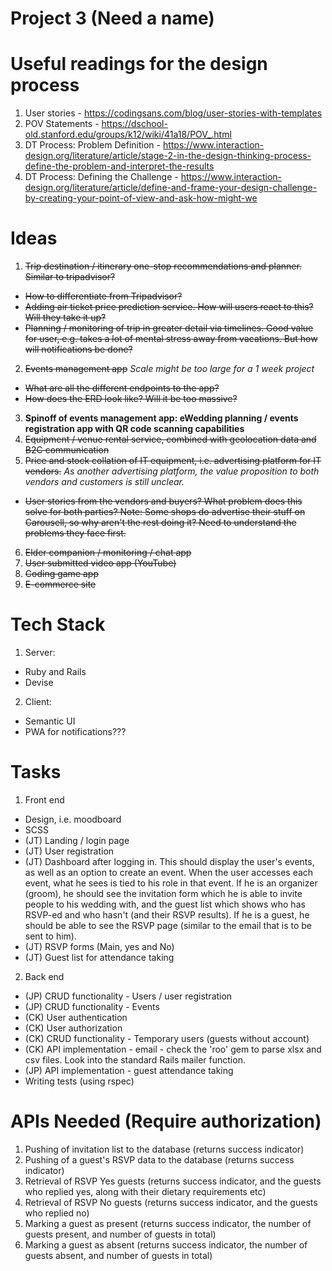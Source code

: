 # Project 3 (Need a name)

# Useful readings for the design process
1. User stories - https://codingsans.com/blog/user-stories-with-templates
2. POV Statements - https://dschool-old.stanford.edu/groups/k12/wiki/41a18/POV_.html
3. DT Process: Problem Definition - https://www.interaction-design.org/literature/article/stage-2-in-the-design-thinking-process-define-the-problem-and-interpret-the-results
3. DT Process: Defining the Challenge - https://www.interaction-design.org/literature/article/define-and-frame-your-design-challenge-by-creating-your-point-of-view-and-ask-how-might-we

# Ideas
1. ~~Trip destination / itinerary one-stop recommendations and planner. Similar to tripadvisor?~~
 * ~~How to differentiate from Tripadvisor?~~
 * ~~Adding air ticket price prediction service. How will users react to this? Will they take it up?~~
 * ~~Planning / monitoring of trip in greater detail via timelines. Good value for user, e.g. takes a lot of mental stress away from vacations. But how will notifications be done?~~
2. ~~Events management app~~ *Scale might be too large for a 1 week project*
 * ~~What are all the different endpoints to the app?~~
 * ~~How does the ERD look like? Will it be too massive?~~
3. __Spinoff of events management app: eWedding planning / events registration app with QR code scanning capabilities__
4. ~~Equipment / venue rental service, combined with geolocation data and B2C communication~~ 
5. ~~Price and stock collation of IT equipment, i.e. advertising platform for IT vendors.~~ *As another advertising platform, the value proposition to both vendors and customers is still unclear.*
 * ~~User stories from the vendors and buyers? What problem does this solve for both parties? Note: Some shops do advertise their stuff on Carousell, so why aren't the rest doing it? Need to understand the problems they face first.~~
6. ~~Elder companion / monitoring / chat app~~
7. ~~User submitted video app (YouTube)~~
8. ~~Coding game app~~
9. ~~E-commerce site~~

# Tech Stack
1. Server:
  * Ruby and Rails
  * Devise
2. Client:
  * Semantic UI
  * PWA for notifications???

# Tasks
1. Front end
  * Design, i.e. moodboard
  * SCSS
  * (JT) Landing / login page
  * (JT) User registration
  * (JT) Dashboard after logging in. This should display the user's events, as well as an option to create an event. When the user accesses each event, what he sees is tied to his role in that event. If he is an organizer (groom), he should see the invitation form which he is able to invite people to his wedding with, and the guest list which shows who has RSVP-ed and who hasn't (and their RSVP results). If he is a guest, he should be able to see the RSVP page (similar to the email that is to be sent to him).
  * (JT) RSVP forms (Main, yes and No)
  * (JT) Guest list for attendance taking

2. Back end
  * (JP) CRUD functionality - Users / user registration
  * (JP) CRUD functionality - Events
  * (CK) User authentication 
  * (CK) User authorization
  * (CK) CRUD functionality - Temporary users (guests without account)
  * (CK) API implementation - email - check the 'roo' gem to parse xlsx and csv files. Look into the standard Rails mailer function.
  * (JP) API implementation - guest attendance taking
  * Writing tests (using rspec)

APIs Needed (Require authorization)
=======================================
1.  Pushing of invitation list to the database (returns success indicator)
2.  Pushing of a guest's RSVP data to the database (returns success indicator)
3.  Retrieval of RSVP Yes guests (returns success indicator, and the guests who replied yes, along with their dietary requirements etc)
4.  Retrieval of RSVP No guests (returns success indicator, and the guests who replied no)
5.  Marking a guest as present (returns success indicator, the number of guests present, and number of guests in total)
6.  Marking a guest as absent (returns success indicator, the number of guests absent, and number of guests in total)
